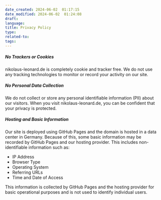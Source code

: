 ```yaml
---
date_created: 2024-06-02  01:17:15
date_modified: 2024-06-02  01:24:08
draft: 
language: 
title: Privacy Policy
type: 
related-to: 
tags:
---
```

##### No Trackers or Cookies

nikolaus-leonard.de is completely cookie and tracker free. We do not use any tracking technologies to monitor or record your activity on our site.

##### No Personal Data Collection

We do not collect or store any personal identifiable information (PII) about our visitors. When you visit nikolaus-leonard.de, you can be confident that your privacy is protected.

##### Hosting and Basic Information

Our site is deployed using GitHub Pages and the domain is hosted in a data center in Germany. Because of this, some basic information may be recorded by GitHub Pages and our hosting provider. This includes non-identifiable information such as:

- IP Address
- Browser Type
- Operating System
- Referring URLs
- Time and Date of Access

This information is collected by GitHub Pages and the hosting provider for basic operational purposes and is not used to identify individual users.
